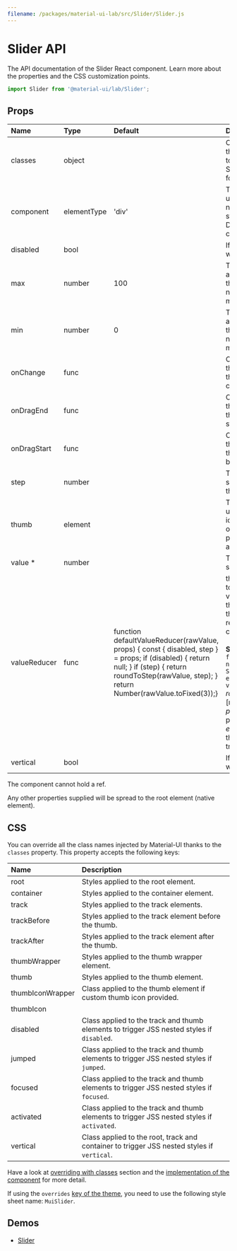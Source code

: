 ```yaml
---
filename: /packages/material-ui-lab/src/Slider/Slider.js
---
```


<!--- This documentation is automatically generated, do not try to edit it. -->

# Slider API

<p class="description">The API documentation of the Slider React component. Learn more about the properties and the CSS customization points.</p>

```js
import Slider from '@material-ui/lab/Slider';
```

## Props

| Name                                                  | Type                                       | Default                                                                                                                                                                                                                                   | Description                                                                                                                                                                                                                                                                                                                                                 |
| :---------------------------------------------------- | :----------------------------------------- | :---------------------------------------------------------------------------------------------------------------------------------------------------------------------------------------------------------------------------------------- | :---------------------------------------------------------------------------------------------------------------------------------------------------------------------------------------------------------------------------------------------------------------------------------------------------------------------------------------------------------- |
| <span class="prop-name">classes</span>                | <span class="prop-type">object</span>      |                                                                                                                                                                                                                                           | Override or extend the styles applied to the component. See [CSS API](#css) below for more details.                                                                                                                                                                                                                                                         |
| <span class="prop-name">component</span>              | <span class="prop-type">elementType</span> | <span class="prop-default">'div'</span>                                                                                                                                                                                                   | The component used for the root node. Either a string to use a DOM element or a component.                                                                                                                                                                                                                                                                  |
| <span class="prop-name">disabled</span>               | <span class="prop-type">bool</span>        |                                                                                                                                                                                                                                           | If `true`, the slider will be disabled.                                                                                                                                                                                                                                                                                                                     |
| <span class="prop-name">max</span>                    | <span class="prop-type">number</span>      | <span class="prop-default">100</span>                                                                                                                                                                                                     | The maximum allowed value of the slider. Should not be equal to min.                                                                                                                                                                                                                                                                                        |
| <span class="prop-name">min</span>                    | <span class="prop-type">number</span>      | <span class="prop-default">0</span>                                                                                                                                                                                                       | The minimum allowed value of the slider. Should not be equal to max.                                                                                                                                                                                                                                                                                        |
| <span class="prop-name">onChange</span>               | <span class="prop-type">func</span>        |                                                                                                                                                                                                                                           | Callback function that is fired when the slider's value changed.                                                                                                                                                                                                                                                                                            |
| <span class="prop-name">onDragEnd</span>              | <span class="prop-type">func</span>        |                                                                                                                                                                                                                                           | Callback function that is fired when the slide has stopped moving.                                                                                                                                                                                                                                                                                          |
| <span class="prop-name">onDragStart</span>            | <span class="prop-type">func</span>        |                                                                                                                                                                                                                                           | Callback function that is fired when the slider has begun to move.                                                                                                                                                                                                                                                                                          |
| <span class="prop-name">step</span>                   | <span class="prop-type">number</span>      |                                                                                                                                                                                                                                           | The granularity the slider can step through values.                                                                                                                                                                                                                                                                                                         |
| <span class="prop-name">thumb</span>                  | <span class="prop-type">element</span>     |                                                                                                                                                                                                                                           | The component used for the slider icon. This is optional, if provided should be a react element.                                                                                                                                                                                                                                                            |
| <span class="prop-name required">value&nbsp;\*</span> | <span class="prop-type">number</span>      |                                                                                                                                                                                                                                           | The value of the slider.                                                                                                                                                                                                                                                                                                                                    |
| <span class="prop-name">valueReducer</span>           | <span class="prop-type">func</span>        | <span class="prop-default">function defaultValueReducer(rawValue, props) { const { disabled, step } = props; if (disabled) { return null; } if (step) { return roundToStep(rawValue, step); } return Number(rawValue.toFixed(3));}</span> | the reducer used to process the value emitted from the slider. If `null` or the same value is returned no change is emitted.<br><br>**Signature:**<br>`function(rawValue: number, props: SliderProps, event: Event) => void`<br>_rawValue:_ value in [min, max]<br>_props:_ current props of the Slider<br>_event:_ the event the change was triggered from |
| <span class="prop-name">vertical</span>               | <span class="prop-type">bool</span>        |                                                                                                                                                                                                                                           | If `true`, the slider will be vertical.                                                                                                                                                                                                                                                                                                                     |

The component cannot hold a ref.

Any other properties supplied will be spread to the root element (native element).

## CSS

You can override all the class names injected by Material-UI thanks to the `classes` property.
This property accepts the following keys:

| Name                                            | Description                                                                                |
| :---------------------------------------------- | :----------------------------------------------------------------------------------------- |
| <span class="prop-name">root</span>             | Styles applied to the root element.                                                        |
| <span class="prop-name">container</span>        | Styles applied to the container element.                                                   |
| <span class="prop-name">track</span>            | Styles applied to the track elements.                                                      |
| <span class="prop-name">trackBefore</span>      | Styles applied to the track element before the thumb.                                      |
| <span class="prop-name">trackAfter</span>       | Styles applied to the track element after the thumb.                                       |
| <span class="prop-name">thumbWrapper</span>     | Styles applied to the thumb wrapper element.                                               |
| <span class="prop-name">thumb</span>            | Styles applied to the thumb element.                                                       |
| <span class="prop-name">thumbIconWrapper</span> | Class applied to the thumb element if custom thumb icon provided.                          |
| <span class="prop-name">thumbIcon</span>        |
| <span class="prop-name">disabled</span>         | Class applied to the track and thumb elements to trigger JSS nested styles if `disabled`.  |
| <span class="prop-name">jumped</span>           | Class applied to the track and thumb elements to trigger JSS nested styles if `jumped`.    |
| <span class="prop-name">focused</span>          | Class applied to the track and thumb elements to trigger JSS nested styles if `focused`.   |
| <span class="prop-name">activated</span>        | Class applied to the track and thumb elements to trigger JSS nested styles if `activated`. |
| <span class="prop-name">vertical</span>         | Class applied to the root, track and container to trigger JSS nested styles if `vertical`. |

Have a look at [overriding with classes](/customization/overrides/#overriding-with-classes) section
and the [implementation of the component](https://github.com/mui-org/material-ui/blob/next/packages/material-ui-lab/src/Slider/Slider.js)
for more detail.

If using the `overrides` [key of the theme](/customization/themes/#css),
you need to use the following style sheet name: `MuiSlider`.

## Demos

- [Slider](/lab/slider/)

